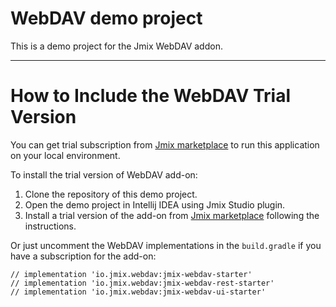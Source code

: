 # WebDAV demo project

This is a demo project for the Jmix WebDAV addon.

--------------------------------------------
# How to Include the WebDAV Trial Version

You can get trial subscription from [Jmix marketplace](https://www.jmix.io/marketplace/webdav) to run this application on your local environment. 

To install the trial version of WebDAV add-on:

1. Clone the repository of this demo project.
2. Open the demo project in Intellij IDEA using Jmix Studio plugin.
3. Install a trial version of the add-on from [Jmix marketplace](https://www.jmix.io/marketplace/webdav) following the instructions.  

Or just uncomment the WebDAV implementations in the `build.gradle` if you have a subscription for the add-on:
```
// implementation 'io.jmix.webdav:jmix-webdav-starter'
// implementation 'io.jmix.webdav:jmix-webdav-rest-starter'
// implementation 'io.jmix.webdav:jmix-webdav-ui-starter'
```
